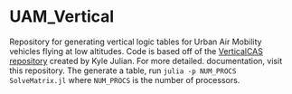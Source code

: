 # UAM_Vertical

Repository for generating vertical logic tables for Urban Air Mobility vehicles flying at low altitudes. Code is based off of the [VerticalCAS repository](https://github.com/sisl/VerticalCAS) created by Kyle Julian. For more detailed. documentation, visit this repository. The generate a table, run `julia -p NUM_PROCS SolveMatrix.jl` where `NUM_PROCS` is the number of processors.

